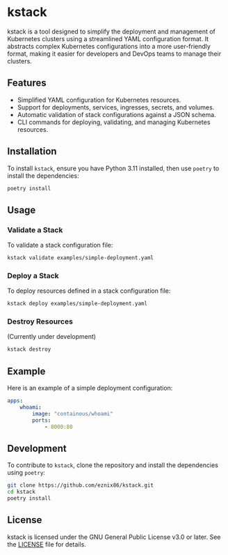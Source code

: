 # kstack

kstack is a tool designed to simplify the deployment and management of Kubernetes clusters using a streamlined YAML configuration format. It abstracts complex Kubernetes configurations into a more user-friendly format, making it easier for developers and DevOps teams to manage their clusters.

## Features

- Simplified YAML configuration for Kubernetes resources.
- Support for deployments, services, ingresses, secrets, and volumes.
- Automatic validation of stack configurations against a JSON schema.
- CLI commands for deploying, validating, and managing Kubernetes resources.

## Installation

To install `kstack`, ensure you have Python 3.11 installed, then use `poetry` to install the dependencies:

```bash
poetry install
```

## Usage

### Validate a Stack

To validate a stack configuration file:

```bash
kstack validate examples/simple-deployment.yaml
```

### Deploy a Stack

To deploy resources defined in a stack configuration file:

```bash
kstack deploy examples/simple-deployment.yaml
```

### Destroy Resources

(Currently under development)

```bash
kstack destroy
```

## Example

Here is an example of a simple deployment configuration:

```yaml
apps:
    whoami:
        image: "containous/whoami"
        ports:
            - 8000:80
```

## Development

To contribute to `kstack`, clone the repository and install the dependencies using `poetry`:

```bash
git clone https://github.com/eznix86/kstack.git
cd kstack
poetry install
```

## License

kstack is licensed under the GNU General Public License v3.0 or later. See the [LICENSE](./LICENSE) file for details.

